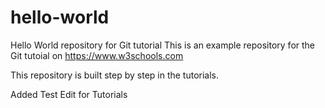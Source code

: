 # hello-world
Hello World repository for Git tutorial
This is an example repository for the Git tutoial on https://www.w3schools.com

This repository is built step by step in the tutorials.

Added Test Edit for Tutorials
